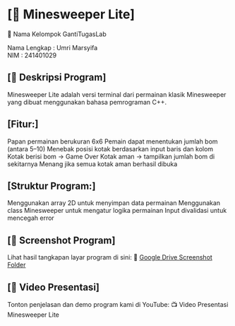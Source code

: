 # [🧠 Minesweeper Lite]

👥 Nama Kelompok
GantiTugasLab

Nama Lengkap : Umri Marsyifa	
NIM          : 241401029

## [📄 Deskripsi Program]
Minesweeper Lite adalah versi terminal dari permainan klasik Minesweeper yang dibuat menggunakan bahasa pemrograman C++.

## [Fitur:]
Papan permainan berukuran 6x6
Pemain dapat menentukan jumlah bom (antara 5–10)
Menebak posisi kotak berdasarkan input baris dan kolom
Kotak berisi bom → Game Over
Kotak aman → tampilkan jumlah bom di sekitarnya
Menang jika semua kotak aman berhasil dibuka

## [Struktur Program:]
Menggunakan array 2D untuk menyimpan data permainan
Menggunakan class Minesweeper untuk mengatur logika permainan
Input divalidasi untuk mencegah error

## [📸 Screenshot Program]
Lihat hasil tangkapan layar program di sini:
🔗 [Google Drive Screenshot Folder](https://drive.google.com/drive/folders/1CxWAULRMBERNJ-WD3QsZeSh50jwU9Cu1?usp=sharing)

## [🎥 Video Presentasi]
Tonton penjelasan dan demo program kami di YouTube:
📺 Video Presentasi Minesweeper Lite
